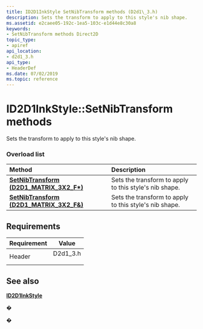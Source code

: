 ```yaml
---
title: ID2D1InkStyle SetNibTransform methods (D2d1\_3.h)
description: Sets the transform to apply to this style's nib shape.
ms.assetid: e2caee05-192c-1ea5-103c-e1d44e8c30a8
keywords:
- SetNibTransform methods Direct2D
topic_type:
- apiref
api_location:
- d2d1_3.h
api_type:
- HeaderDef
ms.date: 07/02/2019
ms.topic: reference
---
```


# ID2D1InkStyle::SetNibTransform methods

Sets the transform to apply to this style's nib shape.

### Overload list



| Method                                                                             | Description                                                       |
|:-----------------------------------------------------------------------------------|:------------------------------------------------------------------|
| [**SetNibTransform (D2D1\_MATRIX\_3X2\_F\*)**](/windows/win32/api/d2d1_3/nf-d2d1_3-id2d1inkstyle-setnibtransform(constd2d1_matrix_3x2_f))  | Sets the transform to apply to this style's nib shape.<br/> |
| [**SetNibTransform (D2D1\_MATRIX\_3X2\_F&)**](/windows/win32/api/d2d1_3/nf-d2d1_3-id2d1inkstyle-setnibtransform(constd2d1_matrix_3x2_f_)) | Sets the transform to apply to this style's nib shape.<br/> |



## Requirements



| Requirement | Value |
|-------------------|--------------------------------------------------------------------------------------|
| Header<br/> | <dl> <dt>D2d1\_3.h</dt> </dl> |



## See also

<dl> <dt>

[**ID2D1InkStyle**](/windows/win32/api/d2d1_3/nn-d2d1_3-id2d1inkstyle)
</dt> </dl>

�

�
